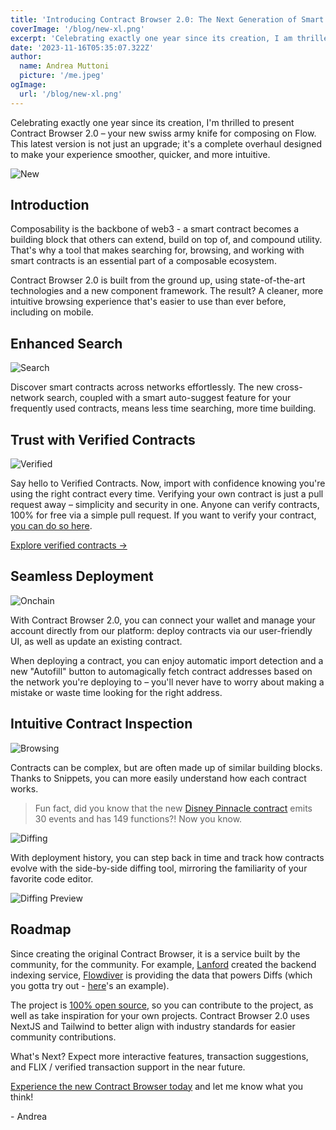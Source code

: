 ```yaml
---
title: 'Introducing Contract Browser 2.0: The Next Generation of Smart Contract Development'
coverImage: '/blog/new-xl.png'
excerpt: 'Celebrating exactly one year since its creation, I am thrilled to present Contract Browser 2.0 - the best way to discover smart contracts on Flow. This latest version is not just an upgrade; it is a complete overhaul designed to make your experience smoother, quicker, and more intuitive.'
date: '2023-11-16T05:35:07.322Z'
author:
  name: Andrea Muttoni
  picture: '/me.jpeg'
ogImage:
  url: '/blog/new-xl.png'
---
```


Celebrating exactly one year since its creation, I'm thrilled to present Contract Browser 2.0 – your new swiss army knife for composing on Flow. This latest version is not just an upgrade; it's a complete overhaul designed to make your experience smoother, quicker, and more intuitive.

![New](/blog/new.png)

## Introduction

Composability is the backbone of web3 - a smart contract becomes a building block that others can extend, build on top of, and compound utility. That's why a tool that makes searching for, browsing, and working with smart contracts is an essential part of a composable ecosystem. 

Contract Browser 2.0 is built from the ground up, using state-of-the-art technologies and a new component framework. The result? A cleaner, more intuitive browsing experience that's easier to use than ever before, including on mobile.

## Enhanced Search

![Search](/blog/search.jpeg)

Discover smart contracts across networks effortlessly. The new cross-network search, coupled with a smart auto-suggest feature for your frequently used contracts, means less time searching, more time building.

## Trust with Verified Contracts

![Verified](/blog/verified.jpeg)

Say hello to Verified Contracts. Now, import with confidence knowing you're using the right contract every time. Verifying your own contract is just a pull request away – simplicity and security in one. Anyone can verify contracts, 100% for free via a simple pull request. If you want to verify your contract, [you can do so here](https://github.com/muttoni/contract-browser/blob/main/lib/verified-contracts.ts). 

[Explore verified contracts &rarr;](/verified)

## Seamless Deployment

![Onchain](/blog/onchain.jpeg)

With Contract Browser 2.0, you can connect your wallet and manage your account directly from our platform: deploy contracts via our user-friendly UI, as well as update an existing contract. 

When deploying a contract, you can enjoy automatic import detection and a new "Autofill" button to automagically fetch contract addresses based on the network you're deploying to – you'll never have to worry about making a mistake or waste time looking for the right address.

## Intuitive Contract Inspection

![Browsing](/blog/browsing.jpeg)

Contracts can be complex, but are often made up of similar building blocks. Thanks to Snippets, you can more easily understand how each contract works.

> Fun fact, did you know that the new [Disney Pinnacle contract](https://contractbrowser.com/A.edf9df96c92f4595.Pinnacle/snippets) emits 30 events and has 149 functions?! Now you know. 


![Diffing](/blog/diffs.jpeg)

With deployment history, you can step back in time and track how contracts evolve with the side-by-side diffing tool, mirroring the familiarity of your favorite code editor.

![Diffing Preview](/blog/diffs2.jpeg)

## Roadmap

Since creating the original Contract Browser, it is a service built by the community, for the community. For example, [Lanford](https://github.com/LanfordCai) created the backend indexing service, [Flowdiver](https://flowdiver.io) is providing the data that powers Diffs (which you gotta try out - [here](https://contractbrowser.com/A.1d7e57aa55817448.MetadataViews/events)'s an example). 

The project is [100% open source](https://github.com/muttoni/contract-browser), so you can contribute to the project, as well as take inspiration for your own projects. Contract Browser 2.0 uses NextJS and Tailwind to better align with industry standards for easier community contributions.

What's Next? Expect more interactive features, transaction suggestions, and FLIX / verified transaction support in the near future.

[Experience the new Contract Browser today](https://contractbrowser.com) and let me know what you think!

\- Andrea